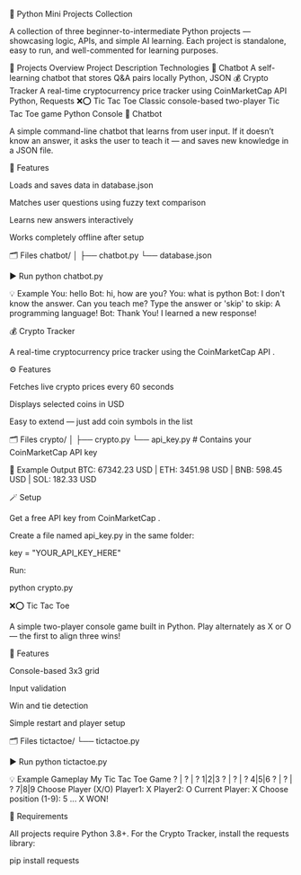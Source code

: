 🧩 Python Mini Projects Collection

A collection of three beginner-to-intermediate Python projects — showcasing logic, APIs, and simple AI learning.
Each project is standalone, easy to run, and well-commented for learning purposes.

📁 Projects Overview
Project	Description	Technologies
🤖 Chatbot
	A self-learning chatbot that stores Q&A pairs locally	Python, JSON
💰 Crypto Tracker
	A real-time cryptocurrency price tracker using CoinMarketCap API	Python, Requests
❌⭕ Tic Tac Toe
	Classic console-based two-player Tic Tac Toe game	Python Console
🤖 Chatbot

A simple command-line chatbot that learns from user input.
If it doesn’t know an answer, it asks the user to teach it — and saves new knowledge in a JSON file.

🧠 Features

Loads and saves data in database.json

Matches user questions using fuzzy text comparison

Learns new answers interactively

Works completely offline after setup

🗂️ Files
chatbot/
│
├── chatbot.py
└── database.json

▶️ Run
python chatbot.py

💡 Example
You: hello
Bot: hi, how are you?
You: what is python
Bot: I don't know the answer. Can you teach me?
Type the answer or 'skip' to skip: A programming language!
Bot: Thank You! I learned a new response!

💰 Crypto Tracker

A real-time cryptocurrency price tracker using the CoinMarketCap API
.

⚙️ Features

Fetches live crypto prices every 60 seconds

Displays selected coins in USD

Easy to extend — just add coin symbols in the list

🗂️ Files
crypto/
│
├── crypto.py
└── api_key.py      # Contains your CoinMarketCap API key

🧾 Example Output
BTC: 67342.23 USD | ETH: 3451.98 USD | BNB: 598.45 USD | SOL: 182.33 USD

🪄 Setup

Get a free API key from CoinMarketCap
.

Create a file named api_key.py in the same folder:

key = "YOUR_API_KEY_HERE"


Run:

python crypto.py

❌⭕ Tic Tac Toe

A simple two-player console game built in Python.
Play alternately as X or O — the first to align three wins!

🧩 Features

Console-based 3x3 grid

Input validation

Win and tie detection

Simple restart and player setup

🗂️ Files
tictactoe/
└── tictactoe.py

▶️ Run
python tictactoe.py

💡 Example Gameplay
My Tic Tac Toe Game
? | ? | ?      1|2|3
? | ? | ?      4|5|6
? | ? | ?      7|8|9
Choose Player (X/O)
Player1: X
Player2: O
Current Player: X
Choose position (1-9): 5
...
X WON!

🧰 Requirements

All projects require Python 3.8+.
For the Crypto Tracker, install the requests library:

pip install requests
